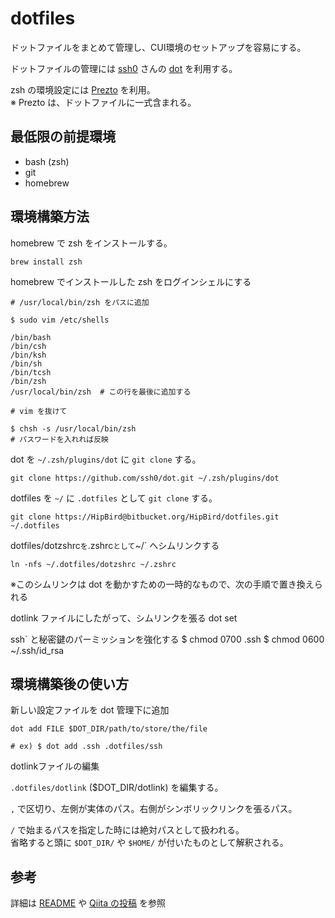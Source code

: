 # dotfiles

ドットファイルをまとめて管理し、CUI環境のセットアップを容易にする。

ドットファイルの管理には [ssh0](https://github.com/ssh0) さんの [dot](https://github.com/ssh0/dot/blob/master/README_ja.md) を利用する。

zsh の環境設定には [Prezto](https://github.com/sorin-ionescu/prezto) を利用。  
※ Prezto は、ドットファイルに一式含まれる。

## 最低限の前提環境

  - bash (zsh)
  - git
  - homebrew

## 環境構築方法
homebrew で zsh をインストールする。

    brew install zsh

homebrew でインストールした zsh をログインシェルにする

    # /usr/local/bin/zsh をパスに追加

    $ sudo vim /etc/shells

    /bin/bash
    /bin/csh
    /bin/ksh
    /bin/sh
    /bin/tcsh
    /bin/zsh
    /usr/local/bin/zsh  # この行を最後に追加する

    # vim を抜けて

    $ chsh -s /usr/local/bin/zsh
    # パスワードを入れれば反映

dot を `~/.zsh/plugins/dot` に `git clone` する。

    git clone https://github.com/ssh0/dot.git ~/.zsh/plugins/dot

dotfiles を `~/` に `.dotfiles` として `git clone` する。

    git clone https://HipBird@bitbucket.org/HipBird/dotfiles.git ~/.dotfiles

dotfiles/dotzshrc` を `.zshrc` として `~/` へシムリンクする

    ln -nfs ~/.dotfiles/dotzshrc ~/.zshrc

※このシムリンクは dot を動かすための一時的なもので、次の手順で置き換えられる

dotlink ファイルにしたがって、シムリンクを張る
    dot set

ssh` と秘密鍵のパーミッションを強化する
    $ chmod 0700 .ssh
    $ chmod 0600 ~/.ssh/id_rsa

## 環境構築後の使い方

新しい設定ファイルを dot 管理下に追加

    dot add FILE $DOT_DIR/path/to/store/the/file

    # ex) $ dot add .ssh .dotfiles/ssh

dotlinkファイルの編集

`.dotfiles/dotlink` ($DOT_DIR/dotlink) を編集する。

`,` で区切り、左側が実体のパス。右側がシンボリックリンクを張るパス。

`/` で始まるパスを指定した時には絶対パスとして扱われる。  
省略すると頭に `$DOT_DIR/` や `$HOME/` が付いたものとして解釈される。

## 参考
  詳細は [README](https://github.com/ssh0/dot/blob/master/README_ja.md) や [Qiita の投稿](http://qiita.com/ssh0/items/930127d079ccd08bc18a) を参照
